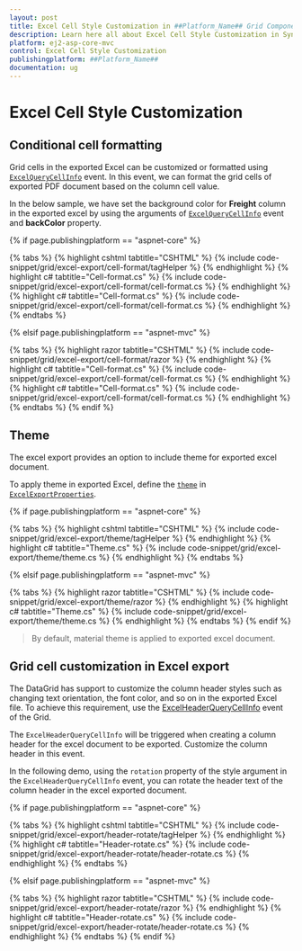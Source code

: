 ```yaml
---
layout: post
title: Excel Cell Style Customization in ##Platform_Name## Grid Component
description: Learn here all about Excel Cell Style Customization in Syncfusion ##Platform_Name## Grid component of Syncfusion Essential JS 2 and more.
platform: ej2-asp-core-mvc
control: Excel Cell Style Customization
publishingplatform: ##Platform_Name##
documentation: ug
---
```



# Excel Cell Style Customization

## Conditional cell formatting

Grid cells in the exported Excel can be customized or formatted using [`ExcelQueryCellInfo`](https://help.syncfusion.com/cr/aspnetcore-js2/Syncfusion.EJ2.Grids.Grid.html#Syncfusion_EJ2_Grids_Grid_ExcelQueryCellInfo) event. In this event, we can format the grid cells of exported PDF document based on the column cell value.

In the below sample, we have set the background color for **Freight** column in the exported excel by using the arguments of [`ExcelQueryCellInfo`](https://help.syncfusion.com/cr/aspnetcore-js2/Syncfusion.EJ2.Grids.Grid.html#Syncfusion_EJ2_Grids_Grid_ExcelQueryCellInfo) event and **backColor** property.

{% if page.publishingplatform == "aspnet-core" %}

{% tabs %}
{% highlight cshtml tabtitle="CSHTML" %}
{% include code-snippet/grid/excel-export/cell-format/tagHelper %}
{% endhighlight %}
{% highlight c# tabtitle="Cell-format.cs" %}
{% include code-snippet/grid/excel-export/cell-format/cell-format.cs %}
{% endhighlight %}
{% highlight c# tabtitle="Cell-format.cs" %}
{% include code-snippet/grid/excel-export/cell-format/cell-format.cs %}
{% endhighlight %}
{% endtabs %}

{% elsif page.publishingplatform == "aspnet-mvc" %}

{% tabs %}
{% highlight razor tabtitle="CSHTML" %}
{% include code-snippet/grid/excel-export/cell-format/razor %}
{% endhighlight %}
{% highlight c# tabtitle="Cell-format.cs" %}
{% include code-snippet/grid/excel-export/cell-format/cell-format.cs %}
{% endhighlight %}
{% highlight c# tabtitle="Cell-format.cs" %}
{% include code-snippet/grid/excel-export/cell-format/cell-format.cs %}
{% endhighlight %}
{% endtabs %}
{% endif %}



## Theme

The excel export provides an option to include theme for exported excel document.

To apply theme in exported Excel, define the [`theme`](https://ej2.syncfusion.com/documentation/api/grid/excelExportProperties/#theme) in [`ExcelExportProperties`](https://ej2.syncfusion.com/documentation/api/grid/excelExportProperties/#properties).

{% if page.publishingplatform == "aspnet-core" %}

{% tabs %}
{% highlight cshtml tabtitle="CSHTML" %}
{% include code-snippet/grid/excel-export/theme/tagHelper %}
{% endhighlight %}
{% highlight c# tabtitle="Theme.cs" %}
{% include code-snippet/grid/excel-export/theme/theme.cs %}
{% endhighlight %}
{% endtabs %}

{% elsif page.publishingplatform == "aspnet-mvc" %}

{% tabs %}
{% highlight razor tabtitle="CSHTML" %}
{% include code-snippet/grid/excel-export/theme/razor %}
{% endhighlight %}
{% highlight c# tabtitle="Theme.cs" %}
{% include code-snippet/grid/excel-export/theme/theme.cs %}
{% endhighlight %}
{% endtabs %}
{% endif %}



> By default, material theme is applied to exported excel document.

## Grid cell customization in Excel export

The DataGrid has support to customize the column header styles such as changing text orientation, the font color, and so on in the exported Excel file. To achieve this requirement, use the [ExcelHeaderQueryCellInfo](https://help.syncfusion.com/cr/aspnetmvc-js2/Syncfusion.EJ2.Grids.Grid.html#Syncfusion_EJ2_Grids_Grid_ExcelHeaderQueryCellInfo) event of the Grid.

The `ExcelHeaderQueryCellInfo` will be triggered when creating a column header for the excel document to be exported. Customize the column header in this event.

In the following demo, using the `rotation` property of the style argument in the `ExcelHeaderQueryCellInfo` event, you can rotate the header text of the column header in the excel exported document.

{% if page.publishingplatform == "aspnet-core" %}

{% tabs %}
{% highlight cshtml tabtitle="CSHTML" %}
{% include code-snippet/grid/excel-export/header-rotate/tagHelper %}
{% endhighlight %}
{% highlight c# tabtitle="Header-rotate.cs" %}
{% include code-snippet/grid/excel-export/header-rotate/header-rotate.cs %}
{% endhighlight %}
{% endtabs %}

{% elsif page.publishingplatform == "aspnet-mvc" %}

{% tabs %}
{% highlight razor tabtitle="CSHTML" %}
{% include code-snippet/grid/excel-export/header-rotate/razor %}
{% endhighlight %}
{% highlight c# tabtitle="Header-rotate.cs" %}
{% include code-snippet/grid/excel-export/header-rotate/header-rotate.cs %}
{% endhighlight %}
{% endtabs %}
{% endif %}